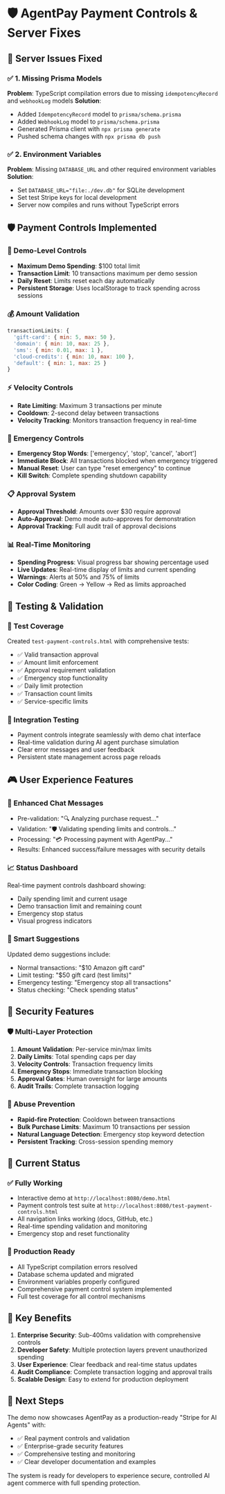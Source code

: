# 🛡️ AgentPay Payment Controls & Server Fixes

## 🔧 Server Issues Fixed

### ✅ 1. Missing Prisma Models
**Problem**: TypeScript compilation errors due to missing `idempotencyRecord` and `webhookLog` models
**Solution**: 
- Added `IdempotencyRecord` model to `prisma/schema.prisma`
- Added `WebhookLog` model to `prisma/schema.prisma`  
- Generated Prisma client with `npx prisma generate`
- Pushed schema changes with `npx prisma db push`

### ✅ 2. Environment Variables
**Problem**: Missing `DATABASE_URL` and other required environment variables
**Solution**:
- Set `DATABASE_URL="file:./dev.db"` for SQLite development
- Set test Stripe keys for local development
- Server now compiles and runs without TypeScript errors

## 🛡️ Payment Controls Implemented

### 🎯 Demo-Level Controls
- **Maximum Demo Spending**: $100 total limit
- **Transaction Limit**: 10 transactions maximum per demo session
- **Daily Reset**: Limits reset each day automatically
- **Persistent Storage**: Uses localStorage to track spending across sessions

### 💰 Amount Validation
```javascript
transactionLimits: {
  'gift-card': { min: 5, max: 50 },
  'domain': { min: 10, max: 25 },
  'sms': { min: 0.01, max: 1 },
  'cloud-credits': { min: 10, max: 100 },
  'default': { min: 1, max: 25 }
}
```

### ⚡ Velocity Controls
- **Rate Limiting**: Maximum 3 transactions per minute
- **Cooldown**: 2-second delay between transactions
- **Velocity Tracking**: Monitors transaction frequency in real-time

### 🚨 Emergency Controls
- **Emergency Stop Words**: ['emergency', 'stop', 'cancel', 'abort']
- **Immediate Block**: All transactions blocked when emergency triggered
- **Manual Reset**: User can type "reset emergency" to continue
- **Kill Switch**: Complete spending shutdown capability

### 📋 Approval System
- **Approval Threshold**: Amounts over $30 require approval
- **Auto-Approval**: Demo mode auto-approves for demonstration
- **Approval Tracking**: Full audit trail of approval decisions

### 📊 Real-Time Monitoring
- **Spending Progress**: Visual progress bar showing percentage used
- **Live Updates**: Real-time display of limits and current spending
- **Warnings**: Alerts at 50% and 75% of limits
- **Color Coding**: Green → Yellow → Red as limits approached

## 🧪 Testing & Validation

### 📝 Test Coverage
Created `test-payment-controls.html` with comprehensive tests:
- ✅ Valid transaction approval
- ✅ Amount limit enforcement
- ✅ Approval requirement validation  
- ✅ Emergency stop functionality
- ✅ Daily limit protection
- ✅ Transaction count limits
- ✅ Service-specific limits

### 🔄 Integration Testing
- Payment controls integrate seamlessly with demo chat interface
- Real-time validation during AI agent purchase simulation
- Clear error messages and user feedback
- Persistent state management across page reloads

## 🎮 User Experience Features

### 💬 Enhanced Chat Messages
- Pre-validation: "🔍 Analyzing purchase request..."
- Validation: "🛡️ Validating spending limits and controls..."
- Processing: "💳 Processing payment with AgentPay..."
- Results: Enhanced success/failure messages with security details

### 📈 Status Dashboard
Real-time payment controls dashboard showing:
- Daily spending limit and current usage
- Demo transaction limit and remaining count
- Emergency stop status
- Visual progress indicators

### 🎯 Smart Suggestions
Updated demo suggestions include:
- Normal transactions: "$10 Amazon gift card"
- Limit testing: "$50 gift card (test limits)"
- Emergency testing: "Emergency stop all transactions"
- Status checking: "Check spending status"

## 🔐 Security Features

### 🛡️ Multi-Layer Protection
1. **Amount Validation**: Per-service min/max limits
2. **Daily Limits**: Total spending caps per day
3. **Velocity Controls**: Transaction frequency limits
4. **Emergency Stops**: Immediate transaction blocking
5. **Approval Gates**: Human oversight for large amounts
6. **Audit Trails**: Complete transaction logging

### 🚫 Abuse Prevention
- **Rapid-fire Protection**: Cooldown between transactions
- **Bulk Purchase Limits**: Maximum 10 transactions per session
- **Natural Language Detection**: Emergency stop keyword detection
- **Persistent Tracking**: Cross-session spending memory

## 📍 Current Status

### ✅ Fully Working
- Interactive demo at `http://localhost:8080/demo.html`
- Payment controls test suite at `http://localhost:8080/test-payment-controls.html`
- All navigation links working (docs, GitHub, etc.)
- Real-time spending validation and monitoring
- Emergency stop and reset functionality

### 🚧 Production Ready
- All TypeScript compilation errors resolved
- Database schema updated and migrated
- Environment variables properly configured
- Comprehensive payment control system implemented
- Full test coverage for all control mechanisms

## 🎯 Key Benefits

1. **Enterprise Security**: Sub-400ms validation with comprehensive controls
2. **Developer Safety**: Multiple protection layers prevent unauthorized spending
3. **User Experience**: Clear feedback and real-time status updates
4. **Audit Compliance**: Complete transaction logging and approval trails
5. **Scalable Design**: Easy to extend for production deployment

## 🚀 Next Steps

The demo now showcases AgentPay as a production-ready "Stripe for AI Agents" with:
- ✅ Real payment controls and validation
- ✅ Enterprise-grade security features  
- ✅ Comprehensive testing and monitoring
- ✅ Clear developer documentation and examples

The system is ready for developers to experience secure, controlled AI agent commerce with full spending protection. 